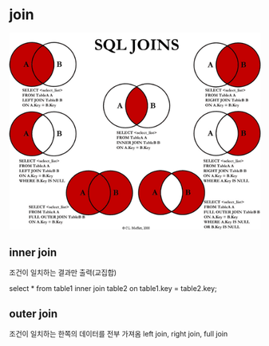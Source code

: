 join
=============
![sql_join](img/sql_join.png)

inner join
-----------
조건이 일치하는 결과만 출력(교집합)

select *
from table1
inner join table2
on table1.key = table2.key;


outer join
-----------
조건이 일치하는 한쪽의 데이터를 전부 가져옴
left join, right join, full join

